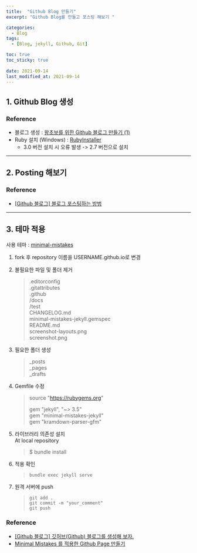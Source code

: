 ```yaml
---
title:  "Github Blog 만들기"
excerpt: "Github Blog를 만들고 포스팅 해보기 "

categories:
  - Blog
tags:
  - [Blog, jekyll, Github, Git]

toc: true
toc_sticky: true
 
date: 2021-09-14
last_modified_at: 2021-09-14
---
```


## 1. Github Blog 생성
### Reference

* 블로그 생성 : [왕초보를 위한 Github 블로그 만들기 (1)](https://zeddios.tistory.com/1222)      
* Ruby 설치 (Windows) : [RubyInstaller](https://rubyinstaller.org/)
    * 3.0 버전 설치 시 오류 발생 -> 2.7 버전으로 설치

***

## 2. Posting 해보기
### Reference 
* [[Github 블로그] 블로그 포스팅하는 방법](https://ansohxxn.github.io/blog/posting/)

***

## 3. 테마 적용
사용 테마 : [minimal-mistakes](https://github.com/mmistakes/minimal-mistakes)

1. fork 후 repository 이름을 USERNAME.github.io로 변경
2. 불필요한 파일 및 폴더 제거
    >.editorconfig    
    .gitattributes    
    .github   
    /docs   
    /test   
    CHANGELOG.md    
    minimal-mistakes-jekyll.gemspec   
    README.md   
    screenshot-layouts.png    
    screenshot.png    

3. 필요한 폴더 생성
    > _posts  
    _pages    
    _drafts   

4. Gemfile 수정
    > source "https://rubygems.org"   
    >
    > gem "jekyll", "~> 3.5"    
    > gem "minimal-mistakes-jekyll"   
    > gem "kramdown-parser-gfm"   
    
5. 라이브러리 의존성 설치   
    At local repository
    > $ bundle install

6. 적용 확인 
    > `bundle exec jekyll serve`

7. 원격 서버에 push
    > `git add .`       
    `git commit -m "your_comment"`      
    `git push`


### Reference
* [[Github 블로그] 깃허브(Github) 블로그를 생성해 보자.](https://ansohxxn.github.io/blog/i-made-my-blog/)
* [Minimal Mistakes 를 적용한 Github Page 만들기](https://pnurep.github.io/blogging/github-page-minimal-mistakes/#)
